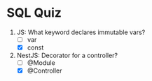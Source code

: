 # SQL Quiz

1. JS: What keyword declares immutable vars?
   - [ ] var
   - [x] const

2. NestJS: Decorator for a controller?
   - [ ] @Module
   - [x] @Controller

